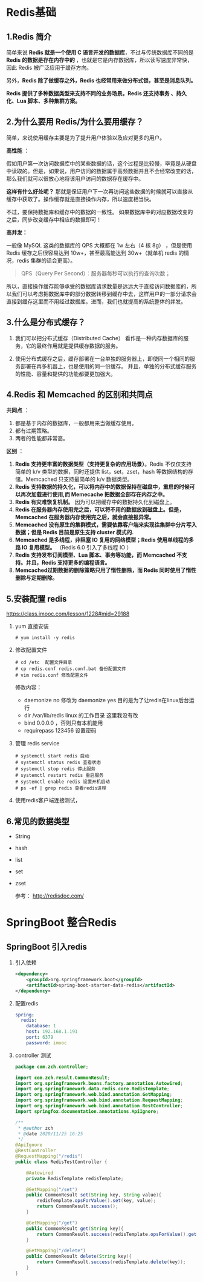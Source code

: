 # Redis基础

## 1.Redis 简介

简单来说 **Redis 就是一个使用 C 语言开发的数据库**，不过与传统数据库不同的是 **Redis 的数据是存在内存中的** ，也就是它是内存数据库，所以读写速度非常快，因此 Redis 被广泛应用于缓存方向。

另外，**Redis 除了做缓存之外，Redis 也经常用来做分布式锁，甚至是消息队列。**

**Redis 提供了多种数据类型来支持不同的业务场景。Redis 还支持事务 、持久化、Lua 脚本、多种集群方案。**

## 2.为什么要用 Redis/为什么要用缓存？

简单，来说使用缓存主要是为了提升用户体验以及应对更多的用户。

**高性能** ：

假如用户第一次访问数据库中的某些数据的话，这个过程是比较慢，毕竟是从硬盘中读取的。但是，如果说，用户访问的数据属于高频数据并且不会经常改变的话，那么我们就可以很放心地将该用户访问的数据存在缓存中。

**这样有什么好处呢？** 那就是保证用户下一次再访问这些数据的时候就可以直接从缓存中获取了。操作缓存就是直接操作内存，所以速度相当快。

不过，要保持数据库和缓存中的数据的一致性。 如果数据库中的对应数据改变的之后，同步改变缓存中相应的数据即可！

**高并发：**

一般像 MySQL 这类的数据库的 QPS 大概都在 1w 左右（4 核 8g） ，但是使用 Redis 缓存之后很容易达到 10w+，甚至最高能达到 30w+（就单机 redis 的情况，redis 集群的话会更高）。

> QPS（Query Per Second）：服务器每秒可以执行的查询次数；

所以，直接操作缓存能够承受的数据库请求数量是远远大于直接访问数据库的，所以我们可以考虑把数据库中的部分数据转移到缓存中去，这样用户的一部分请求会直接到缓存这里而不用经过数据库。进而，我们也就提高的系统整体的并发。

## 3.什么是分布式缓存？

1. 我们可以把分布式缓存（Distributed Cache） 看作是一种内存数据库的服务，它的最终作用就是提供缓存数据的服务。

2. 使用分布式缓存之后，缓存部署在一台单独的服务器上，即使同一个相同的服务部署在再多机器上，也是使用的同一份缓存。 并且，单独的分布式缓存服务的性能、容量和提供的功能都要更加强大。

## 4.Redis 和 Memcached 的区别和共同点

**共同点** ：

1. 都是基于内存的数据库，一般都用来当做缓存使用。
2. 都有过期策略。
3. 两者的性能都非常高。

**区别** ：

1. **Redis 支持更丰富的数据类型（支持更复杂的应用场景）**。Redis 不仅仅支持简单的 k/v 类型的数据，同时还提供 list，set，zset，hash 等数据结构的存储。Memcached 只支持最简单的 k/v 数据类型。
2. **Redis 支持数据的持久化，可以将内存中的数据保持在磁盘中，重启的时候可以再次加载进行使用,而 Memecache 把数据全部存在内存之中。**
3. **Redis 有灾难恢复机制。** 因为可以把缓存中的数据持久化到磁盘上。
4. **Redis 在服务器内存使用完之后，可以将不用的数据放到磁盘上。但是，Memcached 在服务器内存使用完之后，就会直接报异常。**
5. **Memcached 没有原生的集群模式，需要依靠客户端来实现往集群中分片写入数据；但是 Redis 目前是原生支持 cluster 模式的.**
6. **Memcached 是多线程，非阻塞 IO 复用的网络模型；Redis 使用单线程的多路 IO 复用模型。** （Redis 6.0 引入了多线程 IO ）
7. **Redis 支持发布订阅模型、Lua 脚本、事务等功能，而 Memcached 不支持。并且，Redis 支持更多的编程语言。**
8. **Memcached过期数据的删除策略只用了惰性删除，而 Redis 同时使用了惰性删除与定期删除。**



## 5.安装配置 redis

https://class.imooc.com/lesson/1228#mid=29188

1. yum 直接安装

   ```shell
   # yum install -y redis 
   ```

2. 修改配置文件

   ```shell
   # cd /etc  配置文件目录 
   # cp redis.conf redis.conf.bat 备份配置文件
   # vim redis.conf 修改配置文件
   ```

   修改内容：

   - daemonize no 修改为 daemonize yes 目的是为了让redis在linux后台运行
   - dir /var/lib/redis linux 的工作目录 这里我没有改
   - bind 0.0.0.0 ，否则只有本机能用
   - requirepass 123456 设置密码

3. 管理 redis service


   ```shel
   # systemctl start redis 启动
   # systemctl status redis 查看状态
   # systemctl stop redis 停止服务
   # systemctl restart redis 重启服务
   # systemctl enable redis 设置开机启动
   # ps -ef | grep redis 查看redis进程
   ```

 4. 使用redis客户端连接测试，

    [码云下载地址]: https://gitee.com/qishibo/AnotherRedisDesktopManager/releases

   


## 6.常见的数据类型

- String

- hash

- list

- set

- zset

  参考： http://redisdoc.com/

# SpringBoot 整合Redis

## SpringBoot 引入redis

1. 引入依赖

   ```xml
   <dependency>
       <groupId>org.springframework.boot</groupId>
       <artifactId>spring-boot-starter-data-redis</artifactId>
   </dependency>
   ```

   
2. 配置redis

   ```yml
   spring:
     redis:
       database: 1
       host: 192.168.1.191
       port: 6379
       password: imooc
   ```

   

3. controller 测试

   ```java
   package com.zch.controller;
   
   import com.zch.result.CommonResult;
   import org.springframework.beans.factory.annotation.Autowired;
   import org.springframework.data.redis.core.RedisTemplate;
   import org.springframework.web.bind.annotation.GetMapping;
   import org.springframework.web.bind.annotation.RequestMapping;
   import org.springframework.web.bind.annotation.RestController;
   import springfox.documentation.annotations.ApiIgnore;
   
   /**
    * @author zch
    * @date 2020/11/25 16:25
    */
   @ApiIgnore
   @RestController
   @RequestMapping("/redis")
   public class RedisTestController {
   
       @Autowired
       private RedisTemplate redisTemplate;
   
       @GetMapping("/set")
       public CommonResult set(String key, String value){
           redisTemplate.opsForValue().set(key, value);
           return CommonResult.success();
       }
   
       @GetMapping("/get")
       public CommonResult get(String key){
           return CommonResult.success(redisTemplate.opsForValue().get(key));
       }
   
       @GetMapping("/delete")
       public CommonResult delete(String key){
           return CommonResult.success(redisTemplate.delete(key));
       }
   }
   
   ```

   
